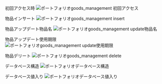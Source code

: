 初回アクセス時
![ポートフォリオgoods_management 初回アクセス](https://user-images.githubusercontent.com/92624621/142195845-bf135ab7-55e0-449d-a32f-784590b32b39.png)

物品インサート
![ポートフォリオgoods_management insert](https://user-images.githubusercontent.com/92624621/142195912-6c4e4259-3882-4694-93f9-429cc07e9700.png)

物品アップデート物品名
![ポートフォリオgoods_management update物品名](https://user-images.githubusercontent.com/92624621/142195985-83d92127-387e-4ca1-8b21-e73f3fef2ae0.png)

物品アップデート使用期限
![ポートフォリオgoods_management update使用期限](https://user-images.githubusercontent.com/92624621/142196139-c093db4b-5f38-49b3-8799-0db002d9f897.png)

物品デリート
![ポートフォリオgoods_management delete](https://user-images.githubusercontent.com/92624621/142196215-0d6264c3-90a2-41eb-8487-2eb154dc11a6.png)

データベース構造
![ポートフォリオデータベース構造](https://user-images.githubusercontent.com/92624621/142196280-9e34fb9a-9980-4ac1-9bc0-7f00287c4cbd.png)

データベース値入り
![ポートフォリオデータベース値入り](https://user-images.githubusercontent.com/92624621/142196341-6ab13c97-8a8b-487e-be52-45a5adfa7c0b.png)

